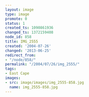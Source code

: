 ```yaml
---
layout: image
type: image
promote: 0
status: 1
created_ts: 1090861936
changed_ts: 1372159408
node_id: 858
title: IMG_2555
created: '2004-07-26'
changed: '2013-06-25'
redirect_from:
- "/node/858/"
permalink: "/2004/07/26/img_2555/"
tags:
- East Cape
images:
- src: image/images/img_2555-858.jpg
  name: img_2555-858.jpg
---
```


